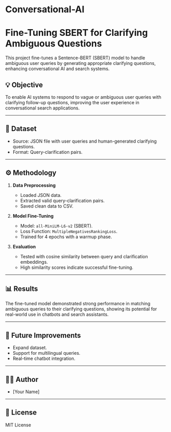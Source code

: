 # Conversational-AI
# Fine-Tuning SBERT for Clarifying Ambiguous Questions

This project fine-tunes a Sentence-BERT (SBERT) model to handle ambiguous user queries by generating appropriate clarifying questions, enhancing conversational AI and search systems.

## 💡 Objective

To enable AI systems to respond to vague or ambiguous user queries with clarifying follow-up questions, improving the user experience in conversational search applications.

---

## 📂 Dataset

- Source: JSON file with user queries and human-generated clarifying questions.
- Format: Query-clarification pairs.

---

## ⚙️ Methodology

1. **Data Preprocessing**  
   - Loaded JSON data.
   - Extracted valid query-clarification pairs.
   - Saved clean data to CSV.

2. **Model Fine-Tuning**  
   - Model: `all-MiniLM-L6-v2` (SBERT).  
   - Loss Function: `MultipleNegativesRankingLoss`.  
   - Trained for 4 epochs with a warmup phase.

3. **Evaluation**  
   - Tested with cosine similarity between query and clarification embeddings.
   - High similarity scores indicate successful fine-tuning.

---

## 📊 Results

The fine-tuned model demonstrated strong performance in matching ambiguous queries to their clarifying questions, showing its potential for real-world use in chatbots and search assistants.

---

## 🚀 Future Improvements

- Expand dataset.
- Support for multilingual queries.
- Real-time chatbot integration.

---

## 🧑‍💻 Author

- [Your Name]

---

## 📃 License

MIT License
